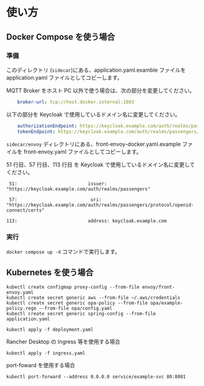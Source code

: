 使い方
===

## Docker Compose を使う場合

### 準備

このディレクトリ (`sidecar`)にある、application.yaml.examble ファイルを application.yaml ファイルとしてコピーします。

MQTT Broker をホスト PC 以外で使う場合は、次の部分を変更してください。

```yaml
    broker-url: tcp://host.docker.internal:1883
```

以下の部分を Keycloak で使用しているドメイン名に変更してください。

```yaml
    authorizationEndpoint: https://keycloak.example.com/auth/realms/passengers/protocol/openid-connect/auth
    tokenEndpoint: https://keycloak.example.com/auth/realms/passengers/protocol/openid-connect/token
```

`sidecar/envoy` ディレクトリにある、front-envoy-docker.yaml.example ファイルを front-envoy.yaml ファイルとしてコピーします。

51 行目、57 行目、113 行目 を Keycloak で使用しているドメイン名に変更してください。

```text
 51:                          issuer: "https://keycloak.example.com/auth/realms/passengers"
                            
 57:                           uri: "https://keycloak.example.com/auth/realms/passengers/protocol/openid-connect/certs"

113:                          address: keycloak.example.com
```

### 実行

`docker compose up -d` コマンドで実行します。

## Kubernetes を使う場合

```shell
kubectl create configmap proxy-config --from-file envoy/front-envoy.yaml
kubectl create secret generic aws --from-file ~/.aws/credentials
kubectl create secret generic opa-policy --from-file opa/example-policy.rego --from-file opa/config.yaml
kubectl create secret generic spring-config --from-file application.yaml
```

```shell
kubectl apply -f deployment.yaml
```

Rancher Desktop の Ingress 等を使用する場合

```shell
kubectl apply -f ingress.yaml
```

port-foward を使用する場合

```shell
kubectl port-forward --address 0.0.0.0 service/example-svc 80:8081
```
